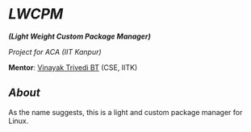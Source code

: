 # **_LWCPM_**
**_(Light Weight Custom Package Manager)_**

_Project for ACA (IIT Kanpur)_

**Mentor**: [Vinayak Trivedi BT](https://github.com/vinayaktrivedi) (CSE, IITK)

## _About_
As the name suggests, this is a light and custom package manager for Linux.
